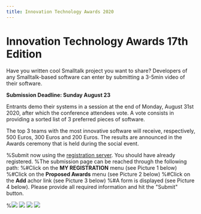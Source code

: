 ```yaml
---
title: Innovation Technology Awards 2020
---
```

# Innovation Technology Awards 17th Edition
Have you written cool Smalltalk project you want to share? 
Developers of any Smalltalk-based software can enter by submitting a 3-5min video of their software. 

**Submission Deadline: Sunday August 23** 

Entrants demo their systems in a session at the end of Monday, August 31st 2020, after which the conference attendees vote. 
A vote consists in providing a sorted list of 3 preferred pieces of software.

The top 3 teams with the most innovative software will receive, respectively, 500 Euros, 300 Euros and 200 Euros. 
The results are announced in the Awards ceremony that is held during the social event.

%Submit now using the [registration server](https://registration.esug.org). You should have already registered.
%The submission page can be reached through the following path:
%#Click on the **MY REGISTRATION** menu (see Picture 1 below)
%#Click on the **Proposed Awards** menu (see Picture 2 below)
%#Click on the **Add** achor link (see Picture 3 below)
%#A form is displayed (see Picture 4 below). Please provide all required information and hit the "Submit" button.

%![](file://2019-awardsSubmissionStep1.png) ![](file://2019-awardsSubmissionStep2.png) ![](file://2019-awardsSubmissionStep3.png) ![](file://2019-awardsSubmissionStep4.png)
